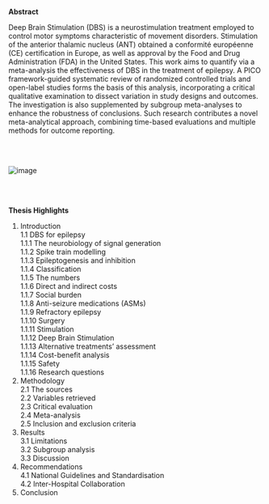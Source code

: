 **Abstract**

Deep Brain Stimulation (DBS) is a neurostimulation treatment employed to control motor symptoms characteristic of movement disorders. Stimulation of the anterior thalamic nucleus (ANT) obtained a conformité européenne (CE) certification in Europe, as well as approval by the Food and Drug Administration (FDA) in the United States. This work aims to quantify via a meta-analysis the effectiveness of DBS in the treatment of epilepsy. A PICO framework-guided systematic review of randomized controlled trials and open-label studies forms the basis of this analysis, incorporating a critical qualitative examination to dissect variation in study designs and outcomes. The investigation is also supplemented by subgroup meta-analyses to enhance the robustness of conclusions. Such research contributes a novel meta-analytical approach, combining time-based evaluations and multiple methods for outcome reporting. 

<br />
<br />



![image](https://github.com/user-attachments/assets/6bfea47f-e8e5-4b9d-bced-2ae268543fda)

<br />
<br />


**Thesis Highlights**

1. Introduction	<br />
1.1 DBS for epilepsy	<br />
1.1.1 The neurobiology of signal generation	<br />
1.1.2 Spike train modelling	<br />
1.1.3 Epileptogenesis and inhibition	<br />
1.1.4 Classification	<br />
1.1.5 The numbers	<br />
1.1.6 Direct and indirect costs	<br />
1.1.7 Social burden	<br />
1.1.8 Anti-seizure medications (ASMs)	<br />
1.1.9 Refractory epilepsy	<br />
1.1.10 Surgery	<br />
1.1.11 Stimulation	<br />
1.1.12 Deep Brain Stimulation	<br />
1.1.13 Alternative treatments’ assessment	<br />
1.1.14 Cost-benefit analysis	<br />
1.1.15 Safety	<br />
1.1.16 Research questions	<br />
2. Methodology	<br />
2.1 The sources	<br />
2.2 Variables retrieved	<br />
2.3 Critical evaluation	<br />
2.4 Meta-analysis	<br />
2.5 Inclusion and exclusion criteria	<br />
3. Results	<br />
3.1 Limitations	<br />
3.2 Subgroup analysis	<br />
3.3 Discussion	<br />
4. Recommendations	<br />
4.1 National Guidelines and Standardisation	<br />
4.2 Inter-Hospital Collaboration	<br />
5. Conclusion	

